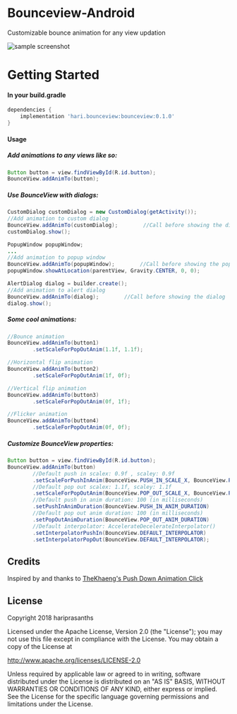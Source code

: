 # Bounceview-Android

Customizable bounce animation for any view updation


<div>
  <img src="http://res.cloudinary.com/ezio/image/upload/v1528468184/2.gif" alt="sample screenshot"/>
</div>

# Getting Started
<h4>In your build.gradle</h4>

```groovy
dependencies {
    implementation 'hari.bounceview:bounceview:0.1.0'
}
```

<h4>Usage</h4>

<h5>Add animations to any views like so:</h5>

```java
Button button = view.findViewById(R.id.button);
BounceView.addAnimTo(button);
```

<h5>Use BounceView with dialogs:</h5>

```java
CustomDialog customDialog = new CustomDialog(getActivity());
//Add animation to custom dialog
BounceView.addAnimTo(customDialog);        //Call before showing the dialog
customDialog.show();

PopupWindow popupWindow;
...
//Add animation to popup window
BounceView.addAnimTo(popupWindow);        //Call before showing the popup
popupWindow.showAtLocation(parentView, Gravity.CENTER, 0, 0);

AlertDialog dialog = builder.create();
//Add animation to alert dialog
BounceView.addAnimTo(dialog);        //Call before showing the dialog
dialog.show();
```

<h5>Some cool animations:</h5>

```java
//Bounce animation
BounceView.addAnimTo(button1)
        .setScaleForPopOutAnim(1.1f, 1.1f);

//Horizontal flip animation
BounceView.addAnimTo(button2)
        .setScaleForPopOutAnim(1f, 0f);

//Vertical flip animation
BounceView.addAnimTo(button3)
        .setScaleForPopOutAnim(0f, 1f);

//Flicker animation
BounceView.addAnimTo(button4)
        .setScaleForPopOutAnim(0f, 0f);
```

<h5>Customize BounceView properties:</h5>

```java
Button button = view.findViewById(R.id.button);
BounceView.addAnimTo(button)
        //Default push in scalex: 0.9f , scaley: 0.9f
        .setScaleForPushInAnim(BounceView.PUSH_IN_SCALE_X, BounceView.PUSH_IN_SCALE_Y)
        //Default pop out scalex: 1.1f, scaley: 1.1f
        .setScaleForPopOutAnim(BounceView.POP_OUT_SCALE_X, BounceView.POP_OUT_SCALE_Y)
        //Default push in anim duration: 100 (in milliseconds)
        .setPushInAnimDuration(BounceView.PUSH_IN_ANIM_DURATION)
        //Default pop out anim duration: 100 (in milliseconds)
        .setPopOutAnimDuration(BounceView.POP_OUT_ANIM_DURATION)
        //Default interpolator: AccelerateDecelerateInterpolator()
        .setInterpolatorPushIn(BounceView.DEFAULT_INTERPOLATOR)
        .setInterpolatorPopOut(BounceView.DEFAULT_INTERPOLATOR);
```

## Credits
Inspired by and thanks to [TheKhaeng's Push Down Animation Click](https://github.com/TheKhaeng/pushdown-anim-click)

## License

Copyright 2018 hariprasanths

Licensed under the Apache License, Version 2.0 (the "License");
you may not use this file except in compliance with the License.
You may obtain a copy of the License at

http://www.apache.org/licenses/LICENSE-2.0

Unless required by applicable law or agreed to in writing, software
distributed under the License is distributed on an "AS IS" BASIS,
WITHOUT WARRANTIES OR CONDITIONS OF ANY KIND, either express or implied.
See the License for the specific language governing permissions and
limitations under the License.